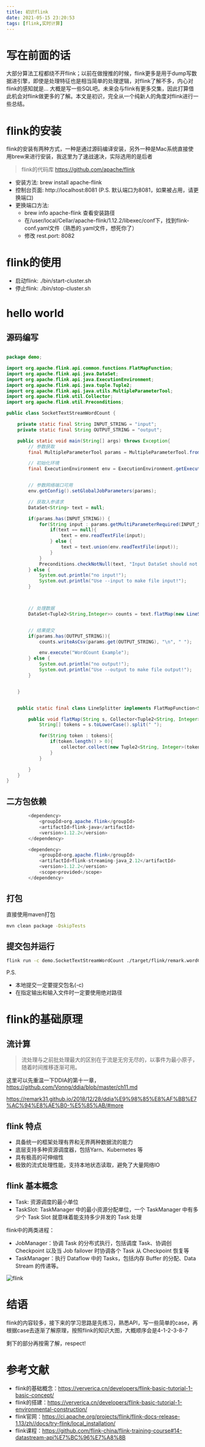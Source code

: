 ```yaml
---
title: 初识flink
date: 2021-05-15 23:20:53
tags: [flink,实时计算]
---
```



# 写在前面的话

大部分算法工程都绕不开flink；以前在做搜推的时候，flink更多是用于dump写数据进引擎，即使是处理特征也是相当简单的处理逻辑，对flink了解不多，内心对flink的感知就是... 大概是写一些SQL吧。未来会与flink有更多交集，因此打算借此机会对flink做更多的了解。本文是初识，完全从一个纯新人的角度对flink进行一些总结。


# flink的安装

flink的安装有两种方式，一种是通过源码编译安装，另外一种是Mac系统直接使用brew来进行安装，我这里为了速战速决，实际选用的是后者


> flink的代码库 https://github.com/apache/flink


- 安装方法: brew install apache-flink
- 控制台页面: http://localhost:8081 (P.S. 默认端口为8081，如果被占用，请更换端口)
- 更换端口方法:
    - brew info apache-flink 查看安装路径
    - 在/user/local/Cellar/apache-flink/1.12.2/libexec/conf下，找到flink-conf.yaml文件（熟悉的.yaml文件，想死你了）
    - 修改 rest.port: 8082



# flink的使用

- 启动flink: ./bin/start-cluster.sh
- 停止flink: ./bin/stop-cluster.sh

# hello world

##  源码编写
```java

package demo;

import org.apache.flink.api.common.functions.FlatMapFunction;
import org.apache.flink.api.java.DataSet;
import org.apache.flink.api.java.ExecutionEnvironment;
import org.apache.flink.api.java.tuple.Tuple2;
import org.apache.flink.api.java.utils.MultipleParameterTool;
import org.apache.flink.util.Collector;
import org.apache.flink.util.Preconditions;

public class SocketTextStreamWordCount {

    private static final String INPUT_STRING = "input";
    private static final String OUTPUT_STRING = "output";

    public static void main(String[] args) throws Exception{
        // 参数获取
        final MultipleParameterTool params = MultipleParameterTool.fromArgs(args);

        // 初始化环境
        final ExecutionEnvironment env = ExecutionEnvironment.getExecutionEnvironment();


        // 参数网络端口可用
        env.getConfig().setGlobalJobParameters(params);

        // 获取入参请求
        DataSet<String> text = null;

        if(params.has(INPUT_STRING)) {
            for(String input : params.getMultiParameterRequired(INPUT_STRING)) {
                if(text == null){
                    text = env.readTextFile(input);
                } else {
                    text = text.union(env.readTextFile(input));
                }
            }
            Preconditions.checkNotNull(text, "Input DataSet should not be null.");
        } else {
            System.out.println("no input!");
            System.out.println("Use --input to make file input!");
        }



        // 处理数据
        DataSet<Tuple2<String,Integer>> counts = text.flatMap(new LineSplitter()).groupBy(0).sum(1);


        // 结果提交
        if(params.has(OUTPUT_STRING)){
            counts.writeAsCsv(params.get(OUTPUT_STRING), "\n", " ");

            env.execute("WordCount Example");
        } else {
            System.out.println("no output!");
            System.out.println("Use --output to make file output!");
        }


    }


    public static final class LineSplitter implements FlatMapFunction<String,Tuple2<String, Integer>> {

        public void flatMap(String s, Collector<Tuple2<String, Integer>> collector) throws Exception {
            String[] tokens = s.toLowerCase().split(" ");

            for(String token : tokens){
                if(token.length() > 0){
                    collector.collect(new Tuple2<String, Integer>(token , 1));
                }
            }

        }
    }
}

```


## 二方包依赖
```java
        <dependency>
            <groupId>org.apache.flink</groupId>
            <artifactId>flink-java</artifactId>
            <version>1.12.2</version>
        </dependency>

        <dependency>
            <groupId>org.apache.flink</groupId>
            <artifactId>flink-streaming-java_2.12</artifactId>
            <version>1.12.2</version>
            <scope>provided</scope>
        </dependency>
```


## 打包
直接使用maven打包

```bash
mvn clean package -DskipTests
```

## 提交包并运行

```bash
flink run -c demo.SocketTextStreamWordCount ./target/flink/remark.wordCount-1.0.SNAPSHOT.JAR --input /Users/remark/Learn/flink/test/input/1 --output /User/remark/Learn/flink/test/output/2
```

P.S. 
- 本地提交一定要提交包名(-c)
- 在指定输出和输入文件时一定要使用绝对路径

# flink的基础原理

## 流计算
> 流处理与之前批处理最大的区别在于流是无穷无尽的，以事件为最小原子，随着时间推移逐渐可用。


这里可以先重温一下DDIA的第十一章，
https://github.com/Vonng/ddia/blob/master/ch11.md

https://remark31.github.io/2018/12/28/ddia%E9%98%85%E8%AF%BB%E7%AC%94%E8%AE%B0-%E5%85%AB/#more

## flink 特点

- 具备统一的框架处理有界和无界两种数据流的能力
- 底层支持多种资源调度器，包括Yarn、Kubernetes 等
- 具有极高的可伸缩性
- 极致的流式处理性能，支持本地状态读取，避免了大量网络IO


## flink 基本概念

- Task: 资源调度的最小单位
- TaskSlot:  TaskManager 中的最小资源分配单位，一个 TaskManager 中有多少个 Task Slot 就意味着能支持多少并发的 Task 处理

flink中的两类进程：

- JobManager：协调 Task 的分布式执行，包括调度 Task、协调创 Checkpoint 以及当 Job failover 时协调各个 Task 从 Checkpoint 恢复等
- TaskManager：执行 Dataflow 中的 Tasks，包括内存 Buffer 的分配、Data Stream 的传递等。

![flink](/imgs/flink_basic_content.png)


# 结语

flink的内容较多，接下来的学习思路是先练习，熟悉API，写一些简单的case，再根据case去逐渐了解原理，按照flink的知识大图，大概顺序会是4-1-2-3-8-7

剩下的部分再按需了解，respect!

# 参考文献

- flink的基础概念：https://ververica.cn/developers/flink-basic-tutorial-1-basic-concept/
- flink的搭建：https://ververica.cn/developers/flink-basic-tutorial-1-environmental-construction/
- flink官网：https://ci.apache.org/projects/flink/flink-docs-release-1.13/zh//docs/try-flink/local_installation/
- flink课程：https://github.com/flink-china/flink-training-course#14-datastream-api%E7%BC%96%E7%A8%8B

